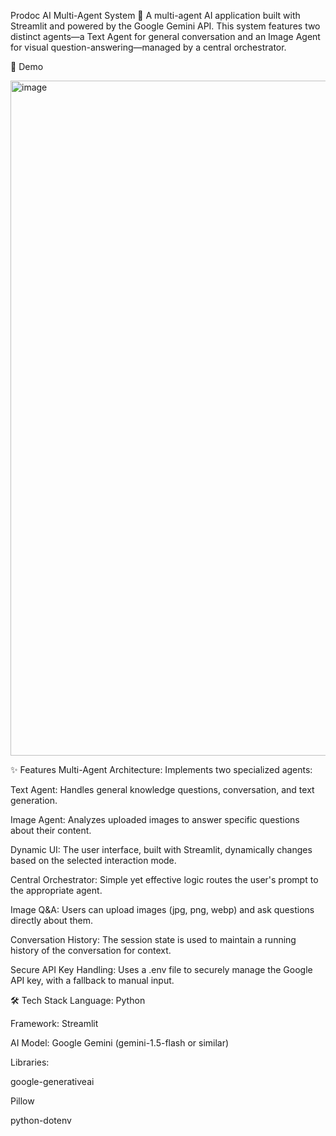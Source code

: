 Prodoc AI Multi-Agent System 🤖
A multi-agent AI application built with Streamlit and powered by the Google Gemini API. This system features two distinct agents—a Text Agent for general conversation and an Image Agent for visual question-answering—managed by a central orchestrator.

📸 Demo


<img width="1920" height="1080" alt="image" src="https://github.com/user-attachments/assets/3be8e895-aef0-482a-90bc-250f2808c359" />



✨ Features
Multi-Agent Architecture: Implements two specialized agents:

Text Agent: Handles general knowledge questions, conversation, and text generation.

Image Agent: Analyzes uploaded images to answer specific questions about their content.

Dynamic UI: The user interface, built with Streamlit, dynamically changes based on the selected interaction mode.

Central Orchestrator: Simple yet effective logic routes the user's prompt to the appropriate agent.

Image Q&A: Users can upload images (jpg, png, webp) and ask questions directly about them.

Conversation History: The session state is used to maintain a running history of the conversation for context.

Secure API Key Handling: Uses a .env file to securely manage the Google API key, with a fallback to manual input.

🛠️ Tech Stack
Language: Python

Framework: Streamlit

AI Model: Google Gemini (gemini-1.5-flash or similar)

Libraries:

google-generativeai

Pillow

python-dotenv

